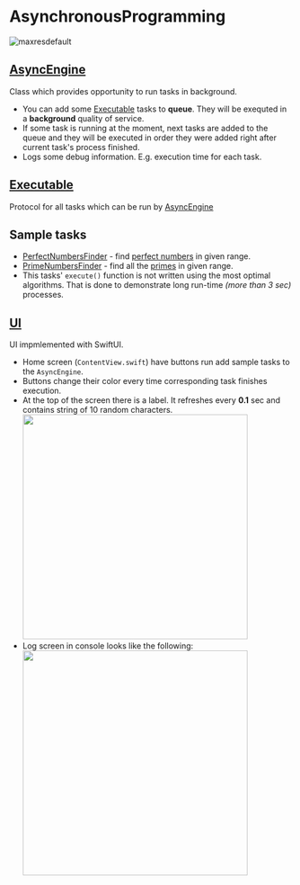 # AsynchronousProgramming
![maxresdefault](https://user-images.githubusercontent.com/51203539/134365560-547f4377-fa74-4afe-8bc4-a9ff46da1418.jpg)

## [AsyncEngine](https://github.com/heartsker/AsynchronousProgramming/blob/master/AsynchronousProgramming/AsyncEngine.swift)
Class which provides opportunity to run tasks in background.
- You can add some [Executable](https://github.com/heartsker/AsynchronousProgramming/blob/master/AsynchronousProgramming/Executable.swift) tasks to __queue__. They will be exequted in a __background__ quality of service.
- If some task is running at the moment, next tasks are added to the queue and they will be executed in order they were added right after current task's process finished.
- Logs some debug information. E.g. execution time for each task.

## [Executable](https://github.com/heartsker/AsynchronousProgramming/blob/master/AsynchronousProgramming/Executable.swift)
Protocol for all tasks which can be run by [AsyncEngine](https://github.com/heartsker/AsynchronousProgramming/blob/master/AsynchronousProgramming/AsyncEngine.swift)

## Sample tasks
- [PerfectNumbersFinder](https://github.com/heartsker/AsynchronousProgramming/blob/master/AsynchronousProgramming/PerfectNumbersFinder.swift) - find [perfect numbers](https://en.wikipedia.org/wiki/Perfect_number) in given range.
- [PrimeNumbersFinder](https://github.com/heartsker/AsynchronousProgramming/blob/master/AsynchronousProgramming/PrimeNumbersFinder.swift) - find all the [primes](https://en.wikipedia.org/wiki/Prime_number) in given range.
- This tasks' ```execute()``` function is not written using the most optimal algorithms. That is done to demonstrate long run-time _(more than 3 sec)_ processes.

## [UI](https://github.com/heartsker/AsynchronousProgramming/blob/master/AsynchronousProgramming/ContentView.swift)
UI impmlemented with SwiftUI.
- Home screen (```ContentView.swift```) have buttons run add sample tasks to the ```AsyncEngine```.
- Buttons change their color every time corresponding task finishes execution.
- At the top of the screen there is a label. It refreshes every __0.1__ sec and contains string of 10 random characters.
  <img src="https://user-images.githubusercontent.com/51203539/134362410-a71bebc1-f471-4572-aa9f-5e16abd49366.gif" height="400">
- Log screen in console looks like the following:
  <img src="https://user-images.githubusercontent.com/51203539/134364085-e98bf584-c0f2-4d53-bc99-4be1bef59d13.gif" height="400">
